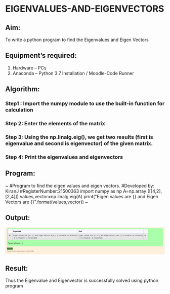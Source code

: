 # EIGENVALUES-AND-EIGENVECTORS
## Aim:
To write a python program to find the Eigenvalues and Eigen Vectors
## Equipment’s required:
1. 	Hardware – PCs
2. 	Anaconda – Python 3.7 Installation / Moodle-Code Runner
## Algorithm:
### Step1 : Import the numpy module to use the built-in function for calculation
### Step 2: Enter the elements of the matrix
### Step 3: Using the np.linalg.eig(),  we get two results (first is eigenvalue and second is eigenvector) of the given matrix.
### Step 4: Print the eigenvalues and eigenvectors

## Program:
~
#Program to find the eigen values and eigen vectors.
#Developed by: KiranJ
#RegisterNumber:21500363
import numpy as np
A=np.array ([[4,2],[2,4]])
values,vector=np.linalg.eig(A)
print("Eigen values are {} and Eigen Vectors are {}".format(values,vector))
~
## Output:
![output](scre.png)
## Result:
Thus the Eigenvalue and Eigenvector is successfully solved using python program